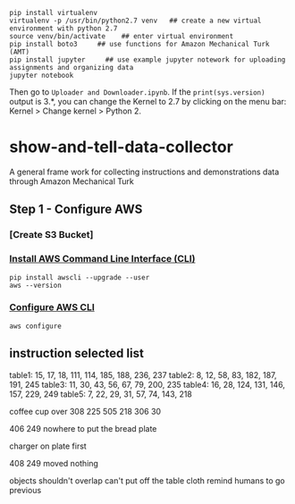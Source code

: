 ```
pip install virtualenv
virtualenv -p /usr/bin/python2.7 venv   ## create a new virtual environment with python 2.7
source venv/bin/activate    ## enter virtual environment
pip install boto3     ## use functions for Amazon Mechanical Turk (AMT)
pip install jupyter     ## use example jupyter notework for uploading assignments and organizing data
jupyter notebook
```

Then go to `Uploader and Downloader.ipynb`. If the `print(sys.version)` output is 3.*, you can change the Kernel to 2.7 by clicking on the menu bar: Kernel > Change kernel > Python 2.





# show-and-tell-data-collector
A general frame work for collecting instructions and demonstrations data through Amazon Mechanical Turk

## Step 1 - Configure AWS

### [Create S3 Bucket]


### [Install AWS Command Line Interface (CLI)](https://docs.aws.amazon.com/cli/latest/userguide/cli-chap-install.html)
```
pip install awscli --upgrade --user
aws --version
```

### [Configure AWS CLI](https://docs.aws.amazon.com/cli/latest/userguide/cli-chap-configure.html)
```
aws configure
```

## instruction selected list

table1: 15, 17, 18, 111,    114, 185, 188, 236, 237
table2: 8, 12, 58, 83,      182, 187, 191, 245
table3: 11, 30, 43, 56,     67, 79, 200, 235
table4: 16, 28, 124, 131,   146, 157, 229, 249
table5: 7, 22, 29, 31,      57, 74, 143, 218

coffee cup over
308 225
505 218
306 30

406 249 nowhere to put the bread plate

charger on plate first

408 249 moved nothing

objects shouldn't overlap
can't put off the table cloth
remind humans to go previous
